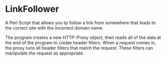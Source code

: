 # LinkFollower
A Perl Script that allows you tp follow a link from somewhere that leads to the correct site with the incorrect domain name.

The program creates a new HTTP::Proxy object, then reads all of the data at the end of the program to create header filters. When a request comes in, the proxy runs all header filters that match the request. These filters can manipulate the request as appropriate. 

